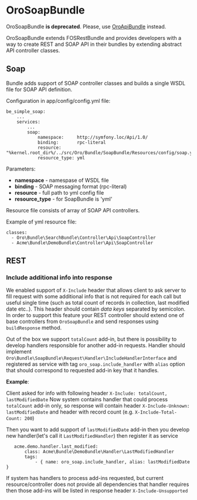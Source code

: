 # OroSoapBundle

OroSoapBundle **is deprecated**. Please, use [OroApiBundle](https://github.com/oroinc/platform/tree/master/src/Oro/Bundle/ApiBundle) instead.

OroSoapBundle extends FOSRestBundle and provides developers with a way to create REST and SOAP API in their bundles by extending abstract API controller classes.

## Soap

Bundle adds support of SOAP controller classes and builds a single WSDL file for SOAP API definition.

Configuration in app/config/config.yml file:

    be_simple_soap:
        ...
        services:
            ...
            soap:
                namespace:     http://symfony.loc/Api/1.0/
                binding:       rpc-literal
                resource:      "%kernel.root_dir%/../src/Oro/Bundle/SoapBundle/Resources/config/soap.yml"
                resource_type: yml

Parameters:

 - **namespace** - namespase of WSDL file
 - **binding** - SOAP messaging format (rpc-literal)
 - **resource** - full path to yml config file
 - **resource_type** - for SoapBundle is 'yml'

Resource file consists of array of SOAP API controllers.

Example of yml resource file:

    classes:
      - Oro\Bundle\SearchBundle\Controller\Api\SoapController
      - Acme\Bundle\DemoBundle\Controller\Api\SoapController

## REST

### Include additional info into response

We enabled support of `X-Include` header that allows client to ask server to fill request with some additional info that
is not required for each call but useful single time (such as total count of records in collection, last modified date etc..).
This header should contain *data keys* separated by semicolon.
In order to support this feature your REST controller should extend one of base controllers from `OroSoapBundle` and send responses
using `buildResponse` method.

Out of the box we support `totalCount` add-in, but there is possibility to develop handlers responsible for another add-in requests.
Handler should implement `Oro\Bundle\SoapBundle\Request\Handler\IncludeHandlerInterface` and registered as service with tag `oro_soap.include_handler`
with `alias` option that should correspond to requested add-in key that it handles.

**Example**:

Client asked for info with following header `X-Include: totalCount, lastModifiedDate`
Now system contains handler that could process `totalCount` add-in only, so response will contain header
`X-Include-Unknown: lastModifiedDate` and header with record count (e.g. `X-Include-Total-Count: 200`)

Then you want to add support of `lastModifiedDate` add-in then you develop new handler(let's call it `LastModifiedHandler`)
then register it as service

```
   acme.demo.handler.last_modified:
       class: Acme\Bundle\DemoBundle\Handler\LastModifiedHandler
       tags:
           - { name: oro_soap.include_handler, alias: lastModifiedDate }
```

If system has handlers to process add-ins requested, but current resource/controller does not provide all dependencies 
that handler requires then those add-ins will be listed in response header `X-Include-Unsupported`
